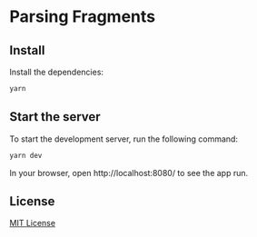 # Parsing Fragments

## Install

Install the dependencies:

```bash
yarn
```

## Start the server

To start the development server, run the following command:

```bash
yarn dev
```

In your browser, open http://localhost:8080/ to see the app run.

## License

[MIT License](LICENSE)
